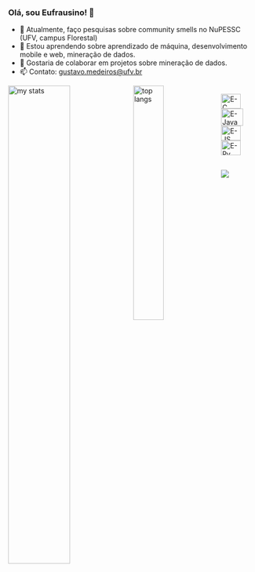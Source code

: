 ### Olá, sou Eufrausino! 👋

- 🔭 Atualmente, faço pesquisas sobre community smells no NuPESSC (UFV, campus Florestal)
- 🌱 Estou aprendendo sobre aprendizado de máquina, desenvolvimento mobile e web, mineração de dados.
- 👯 Gostaria de colaborar em projetos sobre mineração de dados.
- 📫 Contato: gustavo.medeiros@ufv.br

<img alt="my stats" align="left" width="50%" src="https://github-readme-stats.vercel.app/api?username=Eufrausino&show_icons=true&theme=highcontrast"/>
<img alt="top langs" align="left" width="35%" src="https://github-readme-stats.vercel.app/api/top-langs/?username=Eufrausino&layout=donut&theme=highcontrast"/>

<div style="display: inline_block"><br>
  <img align="center" alt="E-C" height="30" width="40" src="https://cdn.jsdelivr.net/gh/devicons/devicon/icons/c/c-original.svg">
  <img align="center" alt="E-Java" height="35" width="45" src="https://cdn.jsdelivr.net/gh/devicons/devicon/icons/java/java-original.svg">
  <img align="center" alt="E-JS" height="30" width="40" src="https://cdn.jsdelivr.net/gh/devicons/devicon/icons/javascript/javascript-original.svg">
  <img align="center" alt="E-Py" height="30" width="40" src="https://cdn.jsdelivr.net/gh/devicons/devicon/icons/python/python-original.svg">
</div>

##

<div>
  <a href=mailto:gustavo.medeiros@ufv.br"><img src="https://img.shields.io/badge/Gmail-D14836?style=for-the-badge&logo=gmail&logoColor=white" target="blank"></a>
</div>
